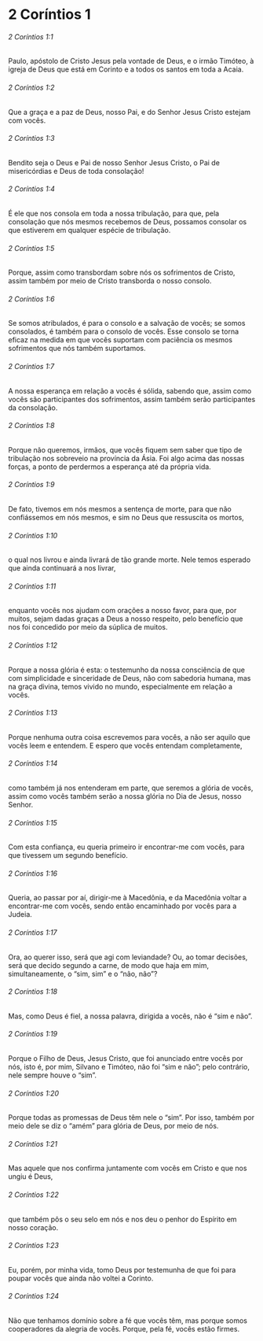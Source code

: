 # 2 Coríntios 1

###### 2 Coríntios 1:1

Paulo, apóstolo de Cristo Jesus pela vontade de Deus, e o irmão Timóteo, à igreja de Deus que está em Corinto e a todos os santos em toda a Acaia.

###### 2 Coríntios 1:2

Que a graça e a paz de Deus, nosso Pai, e do Senhor Jesus Cristo estejam com vocês.

###### 2 Coríntios 1:3

Bendito seja o Deus e Pai de nosso Senhor Jesus Cristo, o Pai de misericórdias e Deus de toda consolação!

###### 2 Coríntios 1:4

É ele que nos consola em toda a nossa tribulação, para que, pela consolação que nós mesmos recebemos de Deus, possamos consolar os que estiverem em qualquer espécie de tribulação.

###### 2 Coríntios 1:5

Porque, assim como transbordam sobre nós os sofrimentos de Cristo, assim também por meio de Cristo transborda o nosso consolo.

###### 2 Coríntios 1:6

Se somos atribulados, é para o consolo e a salvação de vocês; se somos consolados, é também para o consolo de vocês. Esse consolo se torna eficaz na medida em que vocês suportam com paciência os mesmos sofrimentos que nós também suportamos.

###### 2 Coríntios 1:7

A nossa esperança em relação a vocês é sólida, sabendo que, assim como vocês são participantes dos sofrimentos, assim também serão participantes da consolação.

###### 2 Coríntios 1:8

Porque não queremos, irmãos, que vocês fiquem sem saber que tipo de tribulação nos sobreveio na província da Ásia. Foi algo acima das nossas forças, a ponto de perdermos a esperança até da própria vida.

###### 2 Coríntios 1:9

De fato, tivemos em nós mesmos a sentença de morte, para que não confiássemos em nós mesmos, e sim no Deus que ressuscita os mortos,

###### 2 Coríntios 1:10

o qual nos livrou e ainda livrará de tão grande morte. Nele temos esperado que ainda continuará a nos livrar,

###### 2 Coríntios 1:11

enquanto vocês nos ajudam com orações a nosso favor, para que, por muitos, sejam dadas graças a Deus a nosso respeito, pelo benefício que nos foi concedido por meio da súplica de muitos.

###### 2 Coríntios 1:12

Porque a nossa glória é esta: o testemunho da nossa consciência de que com simplicidade e sinceridade de Deus, não com sabedoria humana, mas na graça divina, temos vivido no mundo, especialmente em relação a vocês.

###### 2 Coríntios 1:13

Porque nenhuma outra coisa escrevemos para vocês, a não ser aquilo que vocês leem e entendem. E espero que vocês entendam completamente,

###### 2 Coríntios 1:14

como também já nos entenderam em parte, que seremos a glória de vocês, assim como vocês também serão a nossa glória no Dia de Jesus, nosso Senhor.

###### 2 Coríntios 1:15

Com esta confiança, eu queria primeiro ir encontrar-me com vocês, para que tivessem um segundo benefício.

###### 2 Coríntios 1:16

Queria, ao passar por aí, dirigir-me à Macedônia, e da Macedônia voltar a encontrar-me com vocês, sendo então encaminhado por vocês para a Judeia.

###### 2 Coríntios 1:17

Ora, ao querer isso, será que agi com leviandade? Ou, ao tomar decisões, será que decido segundo a carne, de modo que haja em mim, simultaneamente, o “sim, sim” e o “não, não”?

###### 2 Coríntios 1:18

Mas, como Deus é fiel, a nossa palavra, dirigida a vocês, não é “sim e não”.

###### 2 Coríntios 1:19

Porque o Filho de Deus, Jesus Cristo, que foi anunciado entre vocês por nós, isto é, por mim, Silvano e Timóteo, não foi “sim e não”; pelo contrário, nele sempre houve o “sim”.

###### 2 Coríntios 1:20

Porque todas as promessas de Deus têm nele o “sim”. Por isso, também por meio dele se diz o “amém” para glória de Deus, por meio de nós.

###### 2 Coríntios 1:21

Mas aquele que nos confirma juntamente com vocês em Cristo e que nos ungiu é Deus,

###### 2 Coríntios 1:22

que também pôs o seu selo em nós e nos deu o penhor do Espírito em nosso coração.

###### 2 Coríntios 1:23

Eu, porém, por minha vida, tomo Deus por testemunha de que foi para poupar vocês que ainda não voltei a Corinto.

###### 2 Coríntios 1:24

Não que tenhamos domínio sobre a fé que vocês têm, mas porque somos cooperadores da alegria de vocês. Porque, pela fé, vocês estão firmes.


